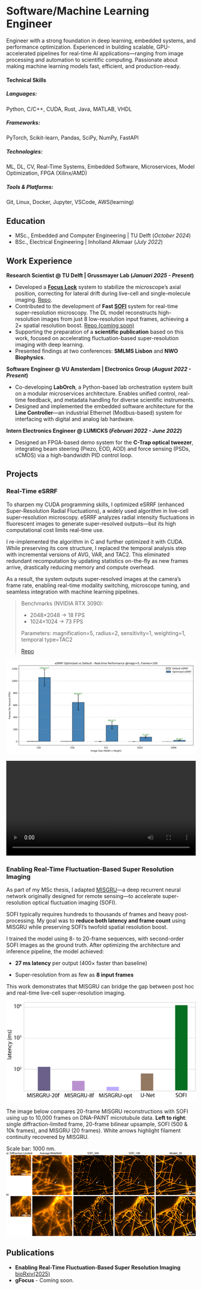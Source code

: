 # Software/Machine Learning Engineer
Engineer with a strong foundation in deep learning, embedded systems, and performance optimization. Experienced in building scalable, GPU-accelerated pipelines for real-time AI applications—ranging from image processing and automation to scientific computing. Passionate about making machine learning models fast, efficient, and production-ready.


#### Technical Skills
##### Languages: 
Python, C/C++, CUDA, Rust, Java, MATLAB, VHDL  
##### Frameworks: 
PyTorch, Scikit-learn, Pandas, SciPy, NumPy, FastAPI  
##### Technologies: 
ML, DL, CV, Real-Time Systems, Embedded Software, Microservices, Model Optimization, FPGA (Xilinx/AMD)
##### Tools & Platforms: 
Git, Linux, Docker, Jupyter, VSCode, AWS(learning)  

## Education
- MSc., Embedded and Computer Engineering | TU Delft (_October 2024_)
- BSc., Electrical Engineering | Inholland Alkmaar (_July 2022_)

## Work Experience
**Research Scientist @ TU Delft | Grussmayer Lab (_Januari 2025 - Present_)**
- Developed a **[Focus Lock](https://ir.amolf.nl/pub/10774/16893publishedVersion.pdf)** system to stabilize the microscope’s axial position, correcting for lateral drift during live-cell and single-molecule imaging. [Repo](https://github.com/GrussmayerLab/gFocus). 
- Contributed to the development of **Fast [SOFI](https://en.wikipedia.org/wiki/Super-resolution_optical_fluctuation_imaging)** system for real-time super-resolution microscopy. The DL model reconstructs high-resolution images from just 8 low-resolution input frames, achieving a 2× spatial resolution boost. [Repo (coming soon)](https://github.com/GrussmayerLab/SOFI-MISRGRU) 
- Supporting the preparation of a **scientific publication** based on this work, focused on accelerating fluctuation-based super-resolution imaging with deep learning.
- Presented findings at two conferences: **SMLMS Lisbon** and **NWO Biophysics**.

**Software Engineer @ VU Amsterdam | Electronics Group (_August 2022 - Present_)**
- Co-developing **LabOrch**, a Python-based lab orchestration system built on a modular microservices architecture. Enables unified control, real-time feedback, and metadata handling for diverse scientific instruments.
- Designed and implemented the embedded software architecture for the **Line Controller**—an industrial Ethernet (Modbus-based) system for interfacing with digital and analog lab hardware.

**Intern Electronics Engineer @ LUMICKS (_Februari 2022 - June 2022_)**
-  Designed an FPGA-based demo system for the **C-Trap optical tweezer**, integrating beam steering (Piezo, EOD, AOD) and force sensing (PSDs, sCMOS) via a high-bandwidth PID control loop.

## Projects
### Real-Time eSRRF
To sharpen my CUDA programming skills, I optimized eSRRF (enhanced Super-Resolution Radial Fluctuations), a widely used algorithm in live-cell super-resolution microscopy. eSRRF analyzes radial intensity fluctuations in fluorescent images to generate super-resolved outputs—but its high computational cost limits real-time use.

I re-implemented the algorithm in C and further optimized it with CUDA. While preserving its core structure, I replaced the temporal analysis step with incremental versions of AVG, VAR, and TAC2. This eliminated redundant recomputation by updating statistics on-the-fly as new frames arrive, drastically reducing memory and compute overhead.

As a result, the system outputs super-resolved images at the camera’s frame rate, enabling real-time modality switching, microscope tuning, and seamless integration with machine learning pipelines.

> Benchmarks (NVIDIA RTX 3090):
> - 2048×2048 → 18 FPS
> - 1024×1024 → 73 FPS
> 
> Parameters: magnification=5, radius=2, sensitivity=1, weighting=1, temporal type=TAC2
>
> [Repo](https://github.com/Jelle1212/RT-eSRRF)

![optimized vs default eSRRF](assets/esrrf_comparison_plot.png)

<style>
  .responsive-video {
    width: 100%;
    height: auto;
    max-width: 800px;
  }
</style>

<video class="responsive-video" controls>
  <source src="/assets/output_res.mp4" type="video/mp4">
  Your browser does not support the video tag.
</video>


### Enabling Real-Time Fluctuation-Based Super Resolution Imaging
As part of my MSc thesis, I adapted [MISGRU](https://openaccess.thecvf.com/content_CVPRW_2020/papers/w11/Arefin_Multi-Image_Super-Resolution_for_Remote_Sensing_Using_Deep_Recurrent_Networks_CVPRW_2020_paper.pdf
)—a deep recurrent neural network originally designed for remote sensing—to accelerate super-resolution optical fluctuation imaging (SOFI).

SOFI typically requires hundreds to thousands of frames and heavy post-processing. My goal was to **reduce both latency and frame count** using MISGRU while preserving SOFI’s twofold spatial resolution boost.

I trained the model using 8- to 20-frame sequences, with second-order SOFI images as the ground truth. After optimizing the architecture and inference pipeline, the model achieved:

- **27 ms latency** per output (400× faster than baseline)

- Super-resolution from as few as **8 input frames**

This work demonstrates that MISGRU can bridge the gap between post hoc and real-time live-cell super-resolution imaging.

![Latency](assets/Ext6_Latency_compare512-1.png)

The image below compares 20-frame MISGRU reconstructions with SOFI using up to 10,000 frames on DNA-PAINT microtubule data.
**Left to right**: single diffraction-limited frame, 20-frame bilinear upsample, SOFI (500 & 10k frames), and MISGRU (20 frames).
White arrows highlight filament continuity recovered by MISGRU.

Scale bar: 1000 nm.
![microtubules](assets/results_exp2-1.png)
## Publications
- **Enabling Real-Time Fluctuation-Based Super Resolution Imaging**
[bioRxiv(2025)](https://www.biorxiv.org/content/10.1101/2025.06.05.658028v1)
- **gFocus** - Coming soon.
